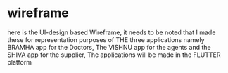 # wireframe
here is the UI-design based Wireframe, it needs to be noted that I made these for representation purposes of THE three applications namely BRAMHA app for the Doctors, The VISHNU app for the agents and the SHIVA app for the supplier, The applications will be made in the FLUTTER platform
